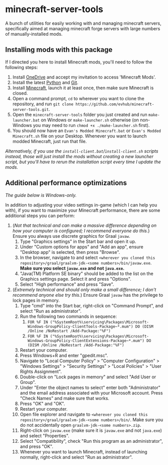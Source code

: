 # minecraft-server-tools

A bunch of utilities for easily working with and managing minecraft servers, specifically aimed at managing minecraft forge servers with large numbers of manually-installed mods.

## Installing mods with this package

If I directed you here to install Minecraft mods, you'll need to follow the following steps:

1. Install [OneDrive](https://www.microsoft.com/en-us/microsoft-365/onedrive/download) and accept my invitation to access 'Minecraft Mods'.
2. Install the latest [Python](https://www.python.org/downloads/) and [Git](https://git-scm.com/downloads).
3. Install [Minecraft](https://www.minecraft.net/en-us/download), launch it at least once, then make sure Minecraft is closed.
4. Open a command prompt, `cd` to wherever you want to clone the repository, and run `git clone https://github.com/evhub/minecraft-server-tools.git`.
5. Open the `minecraft-server-tools` folder you just created and run `make-launcher.bat` on Windows or `make-launcher.sh` otherwise (on non-Windows you may need to run `chmod +x ./make-launcher.sh` first).
6. You should now have an `Evan's Modded Minecraft.bat` or `Evan's Modded Minecraft.sh` file on your Desktop. Whenever you want to launch modded Minecraft, just run that file.

_Alternatively, if you use the `install-client.bat`/`install-client.sh` scripts instead, those will just install the mods without creating a new launcher script, but you'll have to rerun the installation script every time I update the mods._

## Additional performance optimizations

_The guide below is Windows-only._

In addition to adjusting your video settings in-game (which I can help you with), if you want to maximize your Minecraft performance, there are some additional steps you can perform:

1. (_Not that technical and can make a massive difference depending on how your computer is configured; I recommend everyone do this._) Ensure you always use discrete graphics for Graal `javaw`.
   1. Type "Graphics settings" in the Start bar and open it up.
   2. Under "Custom options for apps" and "Add an app", ensure "Desktop app" is selected, then press "Browse".
   3. In the browser, navigate to and select `<wherever you cloned this repository>/graal/graalvm-jdk-<some numbers>/bin/javaw.exe`. **Make sure you select `javaw.exe` and not `java.exe`.**
   4. "Java(TM) Platform SE binary" should be added to the list on the Graphics settings page. Select it and press "Options".
   5. Select "High performance" and press "Save".
2. (_Extremely technical and should only make a small difference; I don't recommend anyone else try this._) Ensure Graal `javaw` has the privilege to lock pages in memory.
   1. Type "cmd" into the Start bar, right-click on "Command Prompt", and select "Run as administrator".
   2. Run the following two commands in sequence:
      1. `FOR %F IN ("%SystemRoot%\servicing\Packages\Microsoft-Windows-GroupPolicy-ClientTools-Package~*.mum") DO (DISM /Online /NoRestart /Add-Package:"%F")`
      2. `FOR %F IN ("%SystemRoot%\servicing\Packages\Microsoft-Windows-GroupPolicy-ClientExtensions-Package~*.mum") DO (DISM /Online /NoRestart /Add-Package:"%F")`
   3. Restart your computer.
   4. Press Windows+R and enter "gpedit.msc".
   5. Navigate to "Local Computer Policy" > "Computer Configuration" > "Windows Settings" > "Security Settings" > "Local Policies" > "User Rights Assignment".
   6. Double-click on "Lock pages in memory" and select "Add User or Group".
   7. Under "Enter the object names to select" enter both "Administrator" and the email address associated with your Microsoft account. Press "Check Names" and make sure that works.
   8. Press "OK" and "OK".
   9. Restart your computer.
   10. Open file explorer and navigate to `<wherever you cloned this repository>/graal/graalvm-jdk-<some numbers>/bin/`. Make sure you do not accidentally open `graalvm-jdk-<some numbers>.zip`.
   11. Right-click on `javaw.exe` (make sure it is `javaw.exe` and not `java.exe`) and select "Properties".
   12. Select "Compatibility", check "Run this program as an administrator", and press "OK".
   13. Whenever you want to launch Minecraft, instead of launching normally, right-click and select "Run as administrator".
